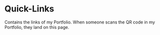 # Quick-Links

Contains the links of my Portfolio. When someone scans the QR code in my Portfolio, they land on this page.

